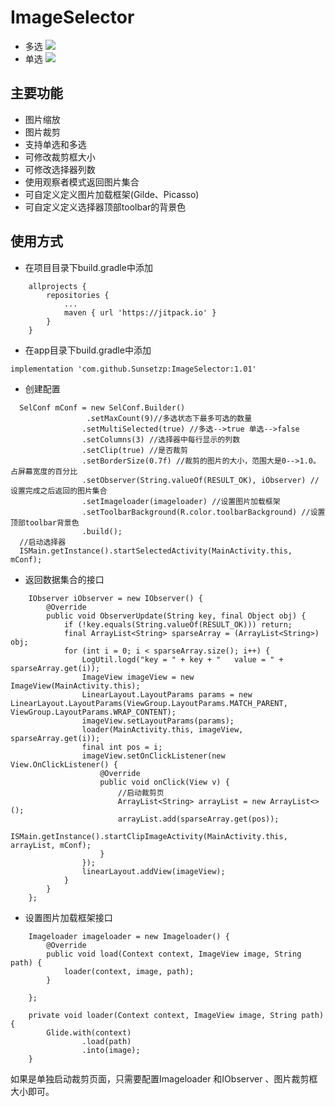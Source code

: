 # ImageSelector

 - 多选
 ![](https://img-blog.csdn.net/20180628094945880)
 - 单选
![](https://img-blog.csdn.net/20180628095119805)

主要功能
--

 - 图片缩放
 - 图片裁剪
 - 支持单选和多选
 - 可修改裁剪框大小
 - 可修改选择器列数
 - 使用观察者模式返回图片集合
 - 可自定义定义图片加载框架(Gilde、Picasso) 
 - 可自定义定义选择器顶部toolbar的背景色

使用方式
--

 - 在项目目录下build.gradle中添加
```
	allprojects {
		repositories {
			...
			maven { url 'https://jitpack.io' }
		}
	}
```
 - 在app目录下build.gradle中添加

```
implementation 'com.github.Sunsetzp:ImageSelector:1.01'
```

 - 创建配置
 

```
  SelConf mConf = new SelConf.Builder()
                 .setMaxCount(9)//多选状态下最多可选的数量
                .setMultiSelected(true) //多选-->true 单选-->false
                .setColumns(3) //选择器中每行显示的列数
                .setClip(true) //是否裁剪
                .setBorderSize(0.7f) //裁剪的图片的大小，范围大是0-->1.0。占屏幕宽度的百分比
                .setObserver(String.valueOf(RESULT_OK), iObserver) //设置完成之后返回的图片集合
                .setImageloader(imageloader) //设置图片加载框架
                .setToolbarBackground(R.color.toolbarBackground) //设置顶部toolbar背景色
                .build();
  //启动选择器             
  ISMain.getInstance().startSelectedActivity(MainActivity.this, mConf);
```

 - 返回数据集合的接口
 
```
    IObserver iObserver = new IObserver() {
        @Override
        public void ObserverUpdate(String key, final Object obj) {
            if (!key.equals(String.valueOf(RESULT_OK))) return;
            final ArrayList<String> sparseArray = (ArrayList<String>) obj;
            for (int i = 0; i < sparseArray.size(); i++) {
                LogUtil.logd("key = " + key + "   value = " + sparseArray.get(i));
                ImageView imageView = new ImageView(MainActivity.this);
                LinearLayout.LayoutParams params = new LinearLayout.LayoutParams(ViewGroup.LayoutParams.MATCH_PARENT, ViewGroup.LayoutParams.WRAP_CONTENT);
                imageView.setLayoutParams(params);
                loader(MainActivity.this, imageView, sparseArray.get(i));
                final int pos = i;
                imageView.setOnClickListener(new View.OnClickListener() {
                    @Override
                    public void onClick(View v) {
                        //启动裁剪页
                        ArrayList<String> arrayList = new ArrayList<>();
                        arrayList.add(sparseArray.get(pos));
                        ISMain.getInstance().startClipImageActivity(MainActivity.this, arrayList, mConf);
                    }
                });
                linearLayout.addView(imageView);
            }
        }
    };
```
 - 设置图片加载框架接口

```
    Imageloader imageloader = new Imageloader() {
        @Override
        public void load(Context context, ImageView image, String path) {
            loader(context, image, path);
        }

    };

    private void loader(Context context, ImageView image, String path) {
        Glide.with(context)
                .load(path)
                .into(image);
    }
```

如果是单独启动裁剪页面，只需要配置Imageloader 和IObserver 、图片裁剪框大小即可。
